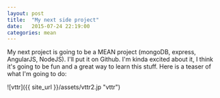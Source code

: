 ```yaml
---
layout: post
title:  "My next side project"
date:   2015-07-24 22:19:00
categories: mean
---
```

My next project is going to be a MEAN project (mongoDB, express, AngularJS, NodeJS).  I'll put it on Github.  I'm kinda excited about it, I think it's going to be fun and a great way to learn this stuff.  Here is a teaser of what I'm going to do:

![vttr]({{ site_url }}/assets/vttr2.jp "vttr")